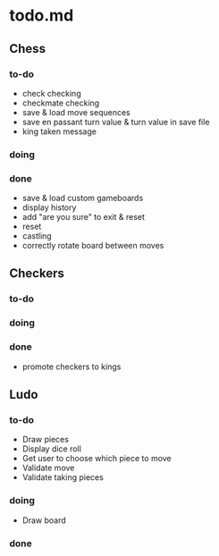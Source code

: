 # todo.md
## Chess
### to-do
- check checking
- checkmate checking
- save & load move sequences
- save en passant turn value & turn value in save file
- king taken message
### doing
### done
- save & load custom gameboards
- display history
- add "are you sure" to exit & reset
- reset
- castling
- correctly rotate board between moves
## Checkers
### to-do
### doing
### done
- promote checkers to kings
## Ludo
### to-do
- Draw pieces
- Display dice roll
- Get user to choose which piece to move
- Validate move
- Validate taking pieces
### doing
- Draw board
### done